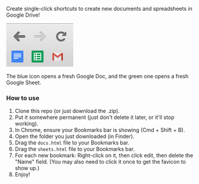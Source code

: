 Create single-click shortcuts to create new documents and spreadsheets in Google Drive!


![Screenshot](preview.png)

The blue icon opens a fresh Google Doc, and the green one opens a fresh Google Sheet.

### How to use

1. Clone this repo (or just download the .zip).
2. Put it somewhere permanent (just don't delete it later, or it'll stop working).
4. In Chrome, ensure your Bookmarks bar is showing (Cmd + Shift + B).
3. Open the folder you just downloaded (in Finder).
4. Drag the `docs.html` file to your Bookmarks bar.
5. Drag the `sheets.html` file to your Bookmarks bar.
6. For each new bookmark: Right-click on it, then click edit, then delete the "Name" field. (You may also need to click it once to get the favicon to show up.)
7. Enjoy!
